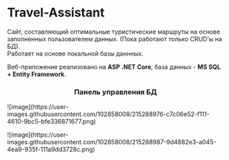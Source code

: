 # Travel-Assistant
<p>
Сайт, составляющий оптимальные туристические маршруты на основе заполненных пользователем данных. (Пока работают только CRUD'ы на БД).<br>
Работает на основе локальной базы даннных.
</p>
<p> Веб-приложение реализовано на <strong>ASP .NET Core</strong>, база данных - <strong>MS SQL + Entity Framework</strong>. 
  
  <h3 style = "text-align:center;">Панель управления БД</h3>
  <p>
![image](https://user-images.githubusercontent.com/102858008/215288976-c7c06e52-f111-4610-9bc5-bfe336871677.png)
  </p>
  <p>
![image](https://user-images.githubusercontent.com/102858008/215288987-9d4882e3-a045-4ea9-935f-111a9dd3728c.png)
  </p>


